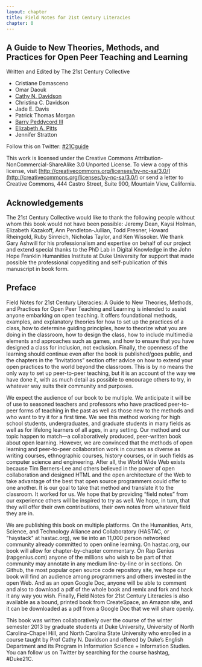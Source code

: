 ```yaml
---
layout: chapter
title: Field Notes for 21st Century Literacies
chapter: 0
---
```


A Guide to New Theories, Methods, and Practices for Open Peer Teaching and Learning
-----------------------------------------------------------------------------------


Written and Edited by The 21st Century Collective
 * Cristiane Damasceno
 * Omar Daouk
 * [Cathy N. Davidson](http://twitter.com/cathyndavidson)
 * Christina C. Davidson
 * Jade E. Davis
 * Patrick Thomas Morgan
 * [Barry Peddycord III](http://isharacomix.org)
 * [Elizabeth A. Pitts](http://twitter.com/elizabethapitts)
 * Jennifer Stratton

Follow this on Twitter: [#21Cguide](https://twitter.com/search?q=%2321cguide&src=hash)

This work is licensed under the Creative Commons
Attribution-NonCommercial-ShareAlike 3.0 Unported License. To view a copy of
this license, visit [http://creativecommons.org/licenses/by-nc-sa/3.0/](http://creativecommons.org/licenses/by-nc-sa/3.0/)
or send a letter to Creative Commons, 444 Castro Street, Suite 900, Mountain View,
California.




Acknowledgements
----------------
The 21st Century Collective would like to thank the following people without whom this book would not have been possible: Jeremy Dean, Kaysi Holman, Elizabeth Kazakoff, Ann Pendleton-Jullian, Todd Presner, Howard Rheingold, Ruby Sinreich, Nicholas Taylor, and Ken Wissoker. We thank Gary Ashwill for his professionalism and expertise on behalf of our project and extend special thanks to the PhD Lab in Digital Knowledge in the John Hope Franklin Humanities Institute at Duke University for support that made possible the professional copyediting and self-publication of this manuscript in book form.

 

Preface
-------
Field Notes for 21st Century Literacies: A Guide to New Theories, Methods, and Practices for Open Peer Teaching and Learning is intended to assist anyone embarking on open teaching. It offers foundational methods, examples, and explanatory theories for how to set up the practices of a class, how to determine guiding principles, how to theorize what you are doing in the classroom, how to design the class, how to include multimedia elements and approaches such as games, and how to ensure that you have designed a class for inclusion, not exclusion. Finally, the openness of the learning should continue even after the book is published/goes public, and the chapters in the “Invitations” section offer advice on how to extend your open practices to the world beyond the classroom. This is by no means the only way to set up peer-to-peer teaching, but it is an account of the way we have done it, with as much detail as possible to encourage others to try, in whatever way suits their community and purposes.

We expect the audience of our book to be multiple. We anticipate it will be of use to seasoned teachers and professors who have practiced peer-to-peer forms of teaching in the past as well as those new to the methods and who want to try it for a first time. We see this method working for high school students, undergraduates, and graduate students in many fields as well as for lifelong learners of all ages, in any setting. Our method and our topic happen to match—a collaboratively produced, peer-written book about open learning. However, we are convinced that the methods of open learning and peer-to-peer collaboration work in courses as diverse as writing courses, ethnographic courses, history courses, or in such fields as computer science and engineering. After all, the World Wide Web exists because Tim Berners-Lee and others believed in the power of open collaboration and designed HTML and the open architecture of the Web to take advantage of the best that open source programmers could offer to one another. It is our goal to take that method and translate it to the classroom. It worked for us. We hope that by providing “field notes” from our experience others will be inspired to try as well. We hope, in turn, that they will offer their own contributions, their own notes from whatever field they are in.

We are publishing this book on multiple platforms. On the Humanities, Arts, Science, and Technology Alliance and Collaboratory (HASTAC, or "haystack" at hastac.org), we tie into an 11,000 person networked community already committed to open online learning. On hastac.org, our book will allow for chapter-by-chapter commentary. On Rap Genius (rapgenius.com) anyone of the millions who wish to be part of that community may annotate in any medium line-by-line or in sections. On Github, the most popular open source code repository site, we hope our book will find an audience among programmers and others invested in the open Web. And as an open Google Doc, anyone will be able to comment and also to download a pdf of the whole book and remix and fork and hack it any way you wish. Finally, Field Notes for 21st Century Literacies is also available as a bound, printed book from CreateSpace, an Amazon site, and it can be downloaded as a pdf from a Google Doc that we will share openly.

This book was written collaboratively over the course of the winter semester 2013 by graduate students at Duke University, University of North Carolina-Chapel Hill, and North Carolina State University who enrolled in a course taught by Prof Cathy N. Davidson and offered by Duke’s English Department and its Program in Information Science + Information Studies. You can follow us on Twitter by searching for the course hashtag, #Duke21C.

